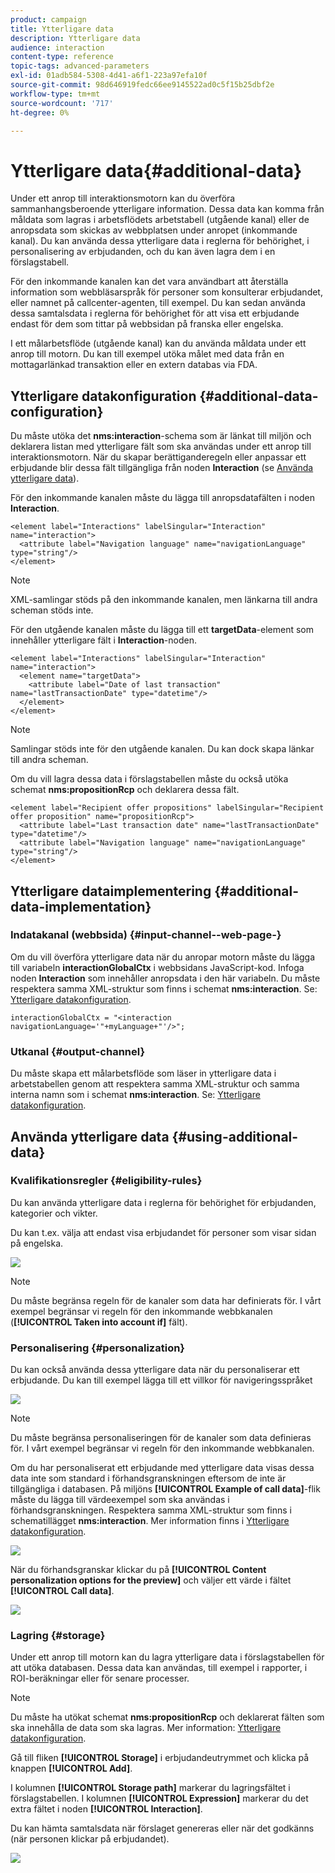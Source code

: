 ```yaml
---
product: campaign
title: Ytterligare data
description: Ytterligare data
audience: interaction
content-type: reference
topic-tags: advanced-parameters
exl-id: 01adb584-5308-4d41-a6f1-223a97efa10f
source-git-commit: 98d646919fedc66ee9145522ad0c5f15b25dbf2e
workflow-type: tm+mt
source-wordcount: '717'
ht-degree: 0%

---
```


# Ytterligare data{#additional-data}

Under ett anrop till interaktionsmotorn kan du överföra sammanhangsberoende ytterligare information. Dessa data kan komma från måldata som lagras i arbetsflödets arbetstabell (utgående kanal) eller de anropsdata som skickas av webbplatsen under anropet (inkommande kanal). Du kan använda dessa ytterligare data i reglerna för behörighet, i personalisering av erbjudanden, och du kan även lagra dem i en förslagstabell.

För den inkommande kanalen kan det vara användbart att återställa information som webbläsarspråk för personer som konsulterar erbjudandet, eller namnet på callcenter-agenten, till exempel. Du kan sedan använda dessa samtalsdata i reglerna för behörighet för att visa ett erbjudande endast för dem som tittar på webbsidan på franska eller engelska.

I ett målarbetsflöde (utgående kanal) kan du använda måldata under ett anrop till motorn. Du kan till exempel utöka målet med data från en mottagarlänkad transaktion eller en extern databas via FDA.

## Ytterligare datakonfiguration {#additional-data-configuration}

Du måste utöka det **nms:interaction**-schema som är länkat till miljön och deklarera listan med ytterligare fält som ska användas under ett anrop till interaktionsmotorn. När du skapar berättiganderegeln eller anpassar ett erbjudande blir dessa fält tillgängliga från noden **Interaction** (se [Använda ytterligare data](#using-additional-data)).

För den inkommande kanalen måste du lägga till anropsdatafälten i noden **Interaction**.

```
<element label="Interactions" labelSingular="Interaction" name="interaction">
  <attribute label="Navigation language" name="navigationLanguage" type="string"/>
</element>
```

>[!NOTE]
>
>XML-samlingar stöds på den inkommande kanalen, men länkarna till andra scheman stöds inte.

För den utgående kanalen måste du lägga till ett **targetData**-element som innehåller ytterligare fält i **Interaction**-noden.

```
<element label="Interactions" labelSingular="Interaction" name="interaction">
  <element name="targetData">
    <attribute label="Date of last transaction" name="lastTransactionDate" type="datetime"/>
  </element>
</element>
```

>[!NOTE]
>
>Samlingar stöds inte för den utgående kanalen. Du kan dock skapa länkar till andra scheman.

Om du vill lagra dessa data i förslagstabellen måste du också utöka schemat **nms:propositionRcp** och deklarera dessa fält.

```
<element label="Recipient offer propositions" labelSingular="Recipient offer proposition" name="propositionRcp">
  <attribute label="Last transaction date" name="lastTransactionDate" type="datetime"/>
  <attribute label="Navigation language" name="navigationLanguage" type="string"/>
</element>
```

## Ytterligare dataimplementering {#additional-data-implementation}

### Indatakanal (webbsida) {#input-channel--web-page-}

Om du vill överföra ytterligare data när du anropar motorn måste du lägga till variabeln **interactionGlobalCtx** i webbsidans JavaScript-kod. Infoga noden **Interaction** som innehåller anropsdata i den här variabeln. Du måste respektera samma XML-struktur som finns i schemat **nms:interaction**. Se: [Ytterligare datakonfiguration](#additional-data-configuration).

```
interactionGlobalCtx = "<interaction navigationLanguage='"+myLanguage+"'/>";
```

### Utkanal {#output-channel}

Du måste skapa ett målarbetsflöde som läser in ytterligare data i arbetstabellen genom att respektera samma XML-struktur och samma interna namn som i schemat **nms:interaction**. Se: [Ytterligare datakonfiguration](#additional-data-configuration).

## Använda ytterligare data {#using-additional-data}

### Kvalifikationsregler {#eligibility-rules}

Du kan använda ytterligare data i reglerna för behörighet för erbjudanden, kategorier och vikter.

Du kan t.ex. välja att endast visa erbjudandet för personer som visar sidan på engelska.

![](assets/ita_calldata_query.png)

>[!NOTE]
>
>Du måste begränsa regeln för de kanaler som data har definierats för. I vårt exempel begränsar vi regeln för den inkommande webbkanalen (**[!UICONTROL Taken into account if]** fält).

### Personalisering {#personalization}

Du kan också använda dessa ytterligare data när du personaliserar ett erbjudande. Du kan till exempel lägga till ett villkor för navigeringsspråket

![](assets/ita_calldata_perso.png)

>[!NOTE]
>
>Du måste begränsa personaliseringen för de kanaler som data definieras för. I vårt exempel begränsar vi regeln för den inkommande webbkanalen.

Om du har personaliserat ett erbjudande med ytterligare data visas dessa data inte som standard i förhandsgranskningen eftersom de inte är tillgängliga i databasen. På miljöns **[!UICONTROL Example of call data]**-flik måste du lägga till värdeexempel som ska användas i förhandsgranskningen. Respektera samma XML-struktur som finns i schematillägget **nms:interaction**. Mer information finns i [Ytterligare datakonfiguration](#additional-data-configuration).

![](assets/ita_calldata_preview.png)

När du förhandsgranskar klickar du på **[!UICONTROL Content personalization options for the preview]** och väljer ett värde i fältet **[!UICONTROL Call data]**.

![](assets/ita_calldata_preview2.png)

### Lagring {#storage}

Under ett anrop till motorn kan du lagra ytterligare data i förslagstabellen för att utöka databasen. Dessa data kan användas, till exempel i rapporter, i ROI-beräkningar eller för senare processer.

>[!NOTE]
>
>Du måste ha utökat schemat **nms:propositionRcp** och deklarerat fälten som ska innehålla de data som ska lagras. Mer information: [Ytterligare datakonfiguration](#additional-data-configuration).

Gå till fliken **[!UICONTROL Storage]** i erbjudandeutrymmet och klicka på knappen **[!UICONTROL Add]**.

I kolumnen **[!UICONTROL Storage path]** markerar du lagringsfältet i förslagstabellen. I kolumnen **[!UICONTROL Expression]** markerar du det extra fältet i noden **[!UICONTROL Interaction]**.

Du kan hämta samtalsdata när förslaget genereras eller när det godkänns (när personen klickar på erbjudandet).

![](assets/ita_calldata_storage.png)
